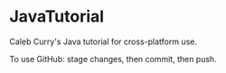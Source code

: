 # JavaTutorial
Caleb Curry's Java tutorial for cross-platform use.

To use GitHub: stage changes, then commit, then push.
